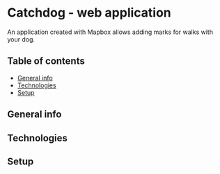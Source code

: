 # Catchdog - web application 

An application created with Mapbox allows adding marks for walks with your dog.

## Table of contents
* [General info](#general-info)
* [Technologies](#technologies)
* [Setup](#setup)

## General info

## Technologies

## Setup

